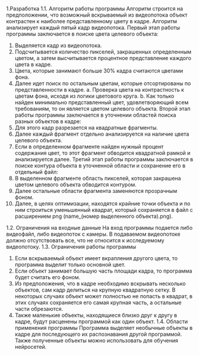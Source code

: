 1.Разработка
1.1. Алгоритм работы программы
Алгоритм строится на предположении, что возможный вскрываемый из видеопотока объект контрастен к наиболее представленному цвету в кадре.
Алгоритм анализирует каждый пятый кадр видеопотока.
Первый этап работы программы заключается в поиске цвета целевого объекта:
1.	Выделяется кадр из видеопотока.
2.	Подсчитывается количество пикселей, закрашенных определенным цветом, а затем высчитывается процентное представление каждого цвета в кадре.
3.	Цвета, которые занимают больше 30% кадра считаются цветами фона.
4.	Далее идет поиск по остальным цветам, которые отсортированы по представленности в кадре.
a.	Проверка цвета на контрастность к цветам фона, исходя из логики цветового круга.
b.	Как только найден минимально представленный цвет, удовлетворяющий всем требованиям, то он является цветом целевого объекта.
Второй этап работы программы заключается в уточнении областей поиска разных объектов в кадре:
1.	Для этого кадр разрезается на квадратные фрагменты.
2.	Далее каждый фрагмент отдельно анализируется на наличие цвета целевого объекта.
3.	Если в определенном фрагменте найден нужный процент содержания цвет, то этот фрагмент обводится квадратной рамкой и анализируется далее.
Третий этап работы программы заключается в поиске контура объекта в уточненной области и сохранение его в отдельный файл:
1.	В выделенном фрагменте область пикселей, которая закрашена цветом целевого объекта обводится контуром.
2.	Далее остальные области фрагмента заменяются прозрачным фоном.
3.	Далее, в целях оптимизации, находятся крайние точки объекта и по ним строиться уменьшенный квадрат, который сохраняется в файл с расширением png (name_(номер выделенного объекта).png).

1.2. Ограничения на входные данные
На вход программы подается либо видеофайл, либо видеопоток с камеры.
В подаваемом видеопотоке должно отсутствовать все, что не относится к исследуемому видеопотоку.
1.3. Ограничения работы программы
1.	Если вскрываемый объект имеет вкрапления другого цвета, то программа выделит только основной цвет.
2.	Если объект занимает большую часть площади кадра, то программа будет считать его фоном.
3.	Из предположения, что в кадре необходимо вскрывать несколько объектов, сам кадр делиться на крупную квадратную сетку. В некоторых случаях объект может полностью не попасть в квадрат, в этих случаях сохраняется его самая крупная часть, а остальные части обрезаются.
4.	Также маленькие объекты, находящиеся близко друг к другу в кадре, будут расценены программой как один объект. 
1.4. Области применения программы
Программа выделяет необычные объекты в кадре для последующего их распознавания другой программой.
Также полученные объекты можно использовать для обучения нейросетей.
